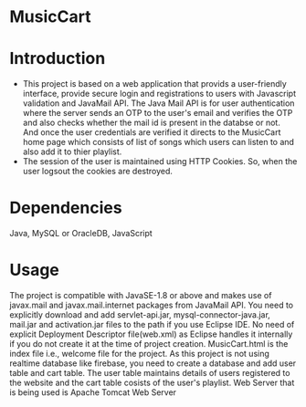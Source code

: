 # MusicCart
# Introduction
* This project is based on a web application that provids a user-friendly interface, provide secure login and registrations to users with Javascript validation and JavaMail API.
The Java Mail API is for user authentication where the server sends an OTP to the user's email and verifies the OTP and also checks whether the mail id is present in the databse
or not. And once the user credentials are verified it directs to the MusicCart home page which consists of list of songs which users can listen to and also add it to thier playlist.
* The session of the user is maintained using HTTP Cookies. So, when the user logsout the cookies are destroyed.
# Dependencies
Java, MySQL or OracleDB, JavaScript
# Usage
The project is compatible with JavaSE-1.8 or above and makes use of javax.mail and javax.mail.internet packages from JavaMail API.
You need to explicitly download and add servlet-api.jar, mysql-connector-java.jar, mail.jar and activation.jar files to the path if you use Eclipse IDE.
No need of explicit Deployment Descriptor file(web.xml) as Eclipse handles it internally if you do not create it at the time of project creation.
MusicCart.html is the index file i.e., welcome file for the project.
As this project is not using realtime database like firebase, you need to create a database and add user table and cart table.
The user table maintains details of users registered to the website and the cart table cosists of the user's playlist.
Web Server that is being used is Apache Tomcat Web Server
